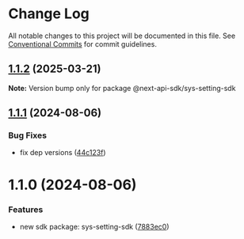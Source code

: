 # Change Log

All notable changes to this project will be documented in this file.
See [Conventional Commits](https://conventionalcommits.org) for commit guidelines.

## [1.1.2](https://github.com/easyops-cn/next-api-sdk/compare/@next-api-sdk/sys-setting-sdk@1.1.1...@next-api-sdk/sys-setting-sdk@1.1.2) (2025-03-21)

**Note:** Version bump only for package @next-api-sdk/sys-setting-sdk





## [1.1.1](https://github.com/easyops-cn/next-api-sdk/compare/@next-api-sdk/sys-setting-sdk@1.1.0...@next-api-sdk/sys-setting-sdk@1.1.1) (2024-08-06)

### Bug Fixes

- fix dep versions ([44c123f](https://github.com/easyops-cn/next-api-sdk/commit/44c123f3e980b4ba91d0d549b8d40f848f059bcb))

# 1.1.0 (2024-08-06)

### Features

- new sdk package: sys-setting-sdk ([7883ec0](https://github.com/easyops-cn/next-api-sdk/commit/7883ec0e2964b03f9354ec2d3261214e7c7c16af))

